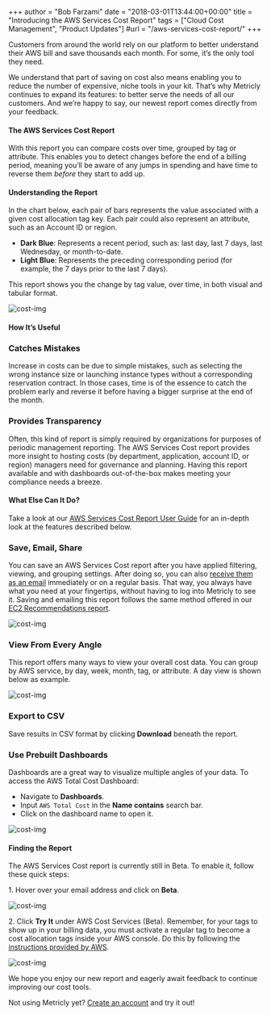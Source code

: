 +++
author = "Bob Farzami"
date = "2018-03-01T13:44:00+00:00"
title = "Introducing the AWS Services Cost Report"
tags = ["Cloud Cost Management", "Product Updates"]
#url = "/aws-services-cost-report/"
+++

Customers from around the world rely on our platform to better understand their AWS bill and save thousands each month. For some, it’s the only tool they need.

We understand that part of saving on cost also means enabling you to reduce the number of expensive, niche tools in your kit. That’s why Metricly continues to expand its features: to better serve the needs of all our customers. And we’re happy to say, our newest report comes directly from your feedback.

#### The AWS Services Cost Report
With this report you can compare costs over time, grouped by tag or attribute. This enables you to detect changes before the end of a billing period, meaning you’ll be aware of any jumps in spending and have time to reverse them _before_ they start to add up.

#### Understanding the Report
In the chart below, each pair of bars represents the value associated with a given cost allocation tag key. Each pair could also represent an attribute, such as an Account ID or region.

- **Dark Blue**: Represents a recent period, such as: last day, last 7 days, last Wednesday, or month-to-date.
- **Light Blue**: Represents the preceding corresponding period (for example, the 7 days prior to the last 7 days).

This report shows you the change by tag value, over time, in both visual and tabular format.

![cost-img](https://www.metricly.com/wp-content/uploads/2018/03/AWS-Cost-Services-Report.png)
<!-- AWS Services Cost Report -->

#### How It’s Useful

### Catches Mistakes
Increase in costs can be due to simple mistakes, such as selecting the wrong instance size or launching instance types without a corresponding reservation contract. In those cases, time is of the essence to catch the problem early and reverse it before having a bigger surprise at the end of the month.


### Provides Transparency
Often, this kind of report is simply required by organizations for purposes of periodic management reporting. The AWS Services Cost report provides more insight to hosting costs (by department, application, account ID, or region) managers need for governance and planning. Having this report available and with dashboards out-of-the-box makes meeting your compliance needs a breeze.

#### What Else Can It Do?
Take a look at our [AWS Services Cost Report User Guide](https://www.metricly.com/aws-services-cost-report-user-guide) for an in-depth look at the features described below.


### Save, Email, Share
You can save an AWS Services Cost report after you have applied filtering, viewing, and grouping settings. After doing so, you can also [receive them as an email](https://www.metricly.com/january-2018-release-highlights) immediately or on a regular basis. That way, you always have what you need at your fingertips, without having to log into Metricly to see it. Saving and emailing this report follows the same method offered in our [EC2 Recommendations report](https://www.metricly.com/ec2-cost-analysis-recommendations).

![cost-img](https://www.metricly.com/wp-content/uploads/2018/05/aws-services-cost-immediate-report.png)
<!-- Emails are a great way to quickly forward important reports to stakeholders. -->


### View From Every Angle
This report offers many ways to view your overall cost data. You can group by AWS service, by day, week, month, tag, or attribute. A day view is shown below as example.

![cost-img](https://www.metricly.com/wp-content/uploads/2018/03/Overall-cost-report.png)
<!-- Overall cost data grouped by day -->


### Export to CSV
Save results in CSV format by clicking **Download** beneath the report.


### Use Prebuilt Dashboards
Dashboards are a great way to visualize multiple angles of your data. To access the AWS Total Cost Dashboard:

- Navigate to **Dashboards**.
- Input ```AWS Total Cost``` in the **Name contains** search bar.
- Click on the dashboard name to open it.

![cost-img](https://www.metricly.com/wp-content/uploads/2018/05/dashboard-1024x634.png)
<!-- AWS Total Cost Dashboard -->

#### Finding the Report
The AWS Services Cost report is currently still in Beta. To enable it, follow these quick steps:

1\. Hover over your email address and click on **Beta**.

![cost-img](https://www.metricly.com/wp-content/uploads/2018/05/aws-services-cost-ss-1.png)
<!-- The beta page is a great way to sneak-peek new features! -->

2\. Click **Try It** under AWS Cost Services (Beta). Remember, for your tags to show up in your billing data, you must activate a regular tag to become a cost allocation tags inside your AWS console. Do this by following the [instructions provided by AWS](https://docs.aws.amazon.com/awsaccountbilling/latest/aboutv2/activating-tags.html).

![cost-img](https://www.metricly.com/wp-content/uploads/2018/03/enable-beta-report-1024x454.png)
<!-- Step 2: Click “Try It” -->

We hope you enjoy our new report and eagerly await feedback to continue improving our cost tools.

Not using Metricly yet? [Create an account](https://www.metricly.com/signup) and try it out!
